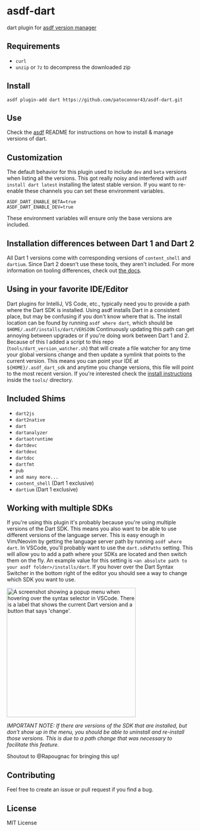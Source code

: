 # asdf-dart
dart plugin for [asdf version manager](https://github.com/asdf-vm/asdf)


## Requirements
- `curl`
- `unzip` or `7z` to decompress the downloaded zip


## Install

```
asdf plugin-add dart https://github.com/patoconnor43/asdf-dart.git
```

## Use

Check the [asdf](https://github.com/asdf-vm/asdf) README for instructions on how to install & manage versions of dart.

## Customization
The default behavior for this plugin used to include `dev` and `beta` versions
when listing all the versions. This got really noisy and interfered with
`asdf install dart latest` installing the latest stable version. If you want
to re-enable these channels you can set these environment variables.
```
ASDF_DART_ENABLE_BETA=true
ASDF_DART_ENABLE_DEV=true
```
These environment variables will ensure only the base versions are included.

## Installation differences between Dart 1 and Dart 2

All Dart 1 versions come with corresponding versions of `content_shell` and `dartium`. Since Dart 2 doesn't use these tools, they aren't included. For more information on tooling differences, check out [the docs](https://webdev.dartlang.org/dart-2).

## Using in your favorite IDE/Editor
Dart plugins for IntelliJ, VS Code, etc., typically need you to provide a path where the Dart SDK is installed.
Using asdf installs Dart in a consistent place, but may be confusing if you don't know where that is.
The install location can be found by running `asdf where dart`, which should be `$HOME/.asdf/installs/dart/VERSION`
Continuously updating this path can get annoying between upgrades or if you're doing work between Dart 1 and 2.
Because of this I added a script to this repo (`tools/dart_version_watcher.sh`) that will create a file watcher
for any time your global versions change and then update a symlink that points to the current version.
This means you can point your IDE at `${HOME}/.asdf_dart_sdk` and anytime you change versions, this file
will point to the most recent version. If you're interested check the [install instructions](./tools/README.md)
inside the `tools/` directory.

## Included Shims

- `dart2js`
- `dart2native`
- `dart`
- `dartanalyzer`
- `dartaotruntime`
- `dartdevc`
- `dartdevc`
- `dartdoc`
- `dartfmt`
- `pub`
- `and many more...`
- `content_shell` (Dart 1 exclusive)
- `dartium` (Dart 1 exclusive)

## Working with multiple SDKs
If you're using this plugin it's probably because you're using multiple
versions of the Dart SDK. This means you also want to be able to use different
versions of the language server. This is easy enough in Vim/Neovim by getting
the language server path by running `asdf where dart`. In VSCode, you'll
probably want to use the `dart.sdkPaths` setting. This will allow you to add a
path where your SDKs are located and then switch them on the fly. An example
value for this setting is `<an absolute path to your asdf
folder>/installs/dart`. If you hover over the Dart Syntax Switcher in the
bottom right of the editor you should see a way to change which SDK you want to
use.

<img width="346" alt="A screenshot showing a popup menu when hovering over the
syntax selector in VSCode. There is a label that shows the current Dart version
and a button that says 'change'."
src="https://github.com/PatOConnor43/asdf-dart/assets/6657525/c82b9974-a121-4fb8-b35a-6d590bf0db7c">

*IMPORTANT NOTE: If there are versions of the SDK that are installed, but don't
show up in the menu, you should be able to uninstall and re-install those
versions. This is due to a path change that was necessary to facilitate this
feature.*

Shoutout to @Rapougnac for bringing this up!

## Contributing

Feel free to create an issue or pull request if you find a bug.

## License
MIT License
